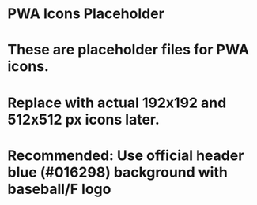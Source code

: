 # PWA Icons Placeholder

#

# These are placeholder files for PWA icons.

# Replace with actual 192x192 and 512x512 px icons later.

#

# Recommended: Use official header blue (#016298) background with baseball/F logo
